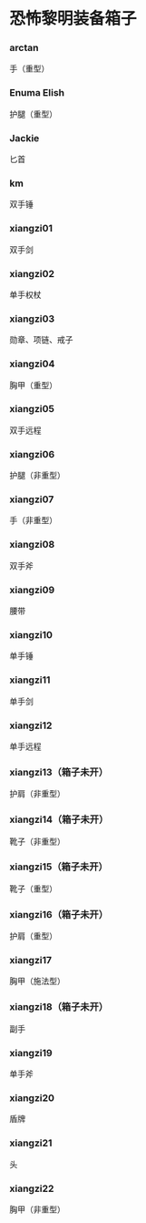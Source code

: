 # 恐怖黎明装备箱子

### arctan
手（重型）

### Enuma Elish
护腿（重型）

### Jackie
匕首

### km
双手锤

### xiangzi01
双手剑

### xiangzi02
单手权杖

### xiangzi03
勋章、项链、戒子

### xiangzi04
胸甲（重型）

### xiangzi05
双手远程

### xiangzi06
护腿（非重型）

### xiangzi07
手（非重型）

### xiangzi08
双手斧

### xiangzi09
腰带

### xiangzi10
单手锤

### xiangzi11
单手剑

### xiangzi12
单手远程

### xiangzi13（箱子未开）
护肩（非重型）

### xiangzi14（箱子未开）
靴子（非重型）

### xiangzi15（箱子未开）
靴子（重型）

### xiangzi16（箱子未开）
护肩（重型）

### xiangzi17
胸甲（施法型）

### xiangzi18（箱子未开）
副手

### xiangzi19
单手斧

### xiangzi20
盾牌

### xiangzi21
头

### xiangzi22
胸甲（非重型）